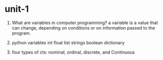 # unit-1
1. What are variables in computer programming?
a variable is a value that can change, depending on conditions or on information passed to the program.

2. python variables
  int
  float
  list
  strings
  boolean
  dictionary
  
3. four types of cts:
  nominal, ordinal, discrete, and Continuous
